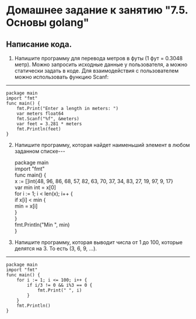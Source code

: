 
Домашнее задание к занятию "7.5. Основы golang"
===
 Написание кода.
---
1. Напишите программу для перевода метров в футы (1 фут = 0.3048 метр). Можно запросить исходные данные у пользователя, а можно статически задать в коде. Для взаимодействия с пользователем можно использовать функцию Scanf:
---

	package main
	import "fmt"
	func main() {
		fmt.Print("Enter a length in meters: ")
		var meters float64
		fmt.Scanf("%f", &meters)
		var feet = 3.281 * meters
		fmt.Println(feet)
	}

2. Напишите программу, которая найдет наименьший элемент в любом заданном списке---

	package main  
	import "fmt"  
	func main() {  
		x := []int{48, 96, 86, 68, 57, 82, 63, 70, 37, 34, 83, 27, 19, 97, 9, 17}  
		var min int = x[0]  
		for i := 1; i < len(x); i++ {  
			if x[i] < min {  
				min = x[i]  
			}  
		}  
		fmt.Println("Min ", min)  
	}  

3. Напишите программу, которая выводит числа от 1 до 100, которые делятся на 3. То есть (3, 6, 9, …).
---

	package main
	import "fmt"
	func main() {
		for i := 1; i <= 100; i++ {
			if i/3 != 0 && i%3 == 0 {
				fmt.Print(" ", i)
			}
		}
		fmt.Println()
	}
